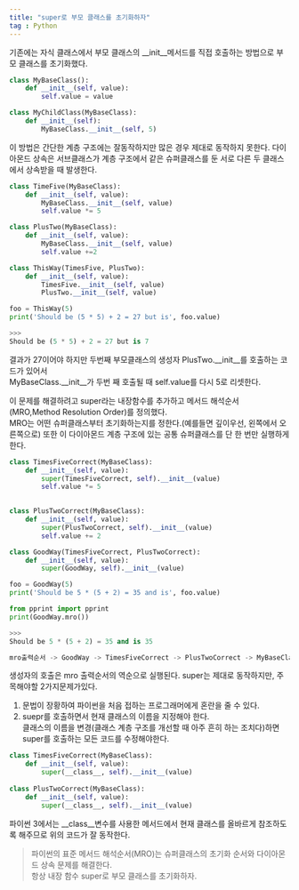 ```yaml
---
title: "super로 부모 클래스를 초기화하자"
tag : Python
---
```


기존에는 자식 클래스에서 부모 클래스의 __init__메서드를 직접 호출하는 방법으로 부모 클래스를 초기화했다.  
```python
class MyBaseClass():
    def __init__(self, value):
        self.value = value

class MyChildClass(MyBaseClass):
    def __init__(self):
        MyBaseClass.__init__(self, 5)
```

이 방법은 간단한 계층 구조에는 잘동작하지만 많은 경우 제대로 동작하지 못한다.
다이아몬드 상속은 서브클래스가 계층 구조에서 같은 슈퍼클래스를 둔 서로 다른 두 클래스에서 상속받을 때 발생한다.
```python
class TimeFive(MyBaseClass):
    def __init__(self, value):
        MyBaseClass.__init__(self, value)
        self.value *= 5

class PlusTwo(MyBaseClass):
    def __init__(self, value):
        MyBaseClass.__init__(self, value)
        self.value +=2

class ThisWay(TimesFive, PlusTwo):
    def __init__(self, value):
        TimesFive.__init__(self, value)
        PlusTwo.__init__(self, value)

foo = ThisWay(5)
print('Should be (5 * 5) + 2 = 27 but is', foo.value)

>>>
Should be (5 * 5) + 2 = 27 but is 7
```

결과가 27이어야 하지만 두번째 부모클래스의 생성자 PlusTwo.__init__를 호출하는 코드가 있어서  
MyBaseClass.__init__가 두번 째 호출될 때 self.value를 다시 5로 리셋한다.

이 문제를 해결하려고 super라는 내장함수를 추가하고 메서드 해석순서(MRO,Method Resolution Order)를 정의했다.  
MRO는 어떤 슈퍼클래스부터 초기화하는지를 정한다.(예를들면 깊이우선, 왼쪽에서 오른쪽으로)
또한 이 다이아몬드 계층 구조에 있는 공통 슈퍼클래스를 단 한 번만 실행하게 한다.
```python
class TimesFiveCorrect(MyBaseClass):
    def __init__(self, value):
        super(TimesFiveCorrect, self).__init__(value)
        self.value *= 5
        

class PlusTwoCorrect(MyBaseClass):
    def __init__(self, value):
        super(PlusTwoCorrect, self).__init__(value)
        self.value += 2

class GoodWay(TimesFiveCorrect, PlusTwoCorrect):
    def __init__(self, value):
        super(GoodWay, self).__init__(value)

foo = GoodWay(5)
print('Should be 5 * (5 + 2) = 35 and is', foo.value)

from pprint import pprint
print(GoodWay.mro())

>>> 
Should be 5 * (5 + 2) = 35 and is 35

mro출력순서 -> GoodWay -> TimesFiveCorrect -> PlusTwoCorrect -> MyBaseClass -> object
```

생성자의 호출은 mro 출력순서의 역순으로 실행된다.
super는 제대로 동작하지만, 주목해야할 2가지문제가있다.

1) 문법이 장황하여 파이썬을 처음 접하는 프로그래머에게 혼란을 줄 수 있다.  
2) suepr를 호출하면서 현재 클래스의 이름을 지정해야 한다.  
   클래스의 이름을 변경(클래스 계층 구조를 개선할 때 아주 흔히 하는 조치다)하면 super를 호출하는 모든 코드를 수정해야한다.
   
```python
class TimesFiveCorrect(MyBaseClass):
    def __init__(self, value):
        super(__class__, self).__init__(value)
        
class PlusTwoCorrect(MyBaseClass):
    def __init__(self, value):
        super(__class__, self).__init__(value)
```

파이썬 3에서는 __class__변수를 사용한 메서드에서 현재 클래스를 올바르게 참조하도록 해주므로 위의 코드가  잘 동작한다.

> 파이썬의 표준 메서드 해석순서(MRO)는 슈퍼클래스의 초기화 순서와 다이아몬드 상속 문제를 해결한다.  
> 항상 내장 함수 super로 부모 클래스를 초기화하자.
